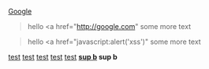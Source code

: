 [Google](javascript:alert('xss'))

> hello <a href="http://google.com"
> some more text


> hello <a href="javascript:alert('xss')"
> some more text

[test](http://sane.com)
[test](j://sane.com)
[test](java://sane.com)
[test](javascri://sane.com)
[test](javascript://sane.com)
[<b>sup b<b>](java://sane.com)
[<a>sup b</a>](java://sane.com)
